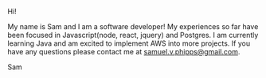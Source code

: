 Hi!

My name is Sam and I am a software developer! My experiences so far have been focused in Javascript(node, react, jquery) and Postgres. I am currently learning Java and am excited to implement AWS into more projects. If you have any questions please contact me at samuel.v.phipps@gmail.com. 

Sam

<!---
Samuelvphipps/Samuelvphipps is a ✨ special ✨ repository because its `README.md` (this file) appears on your GitHub profile.
You can click the Preview link to take a look at your changes.
--->
